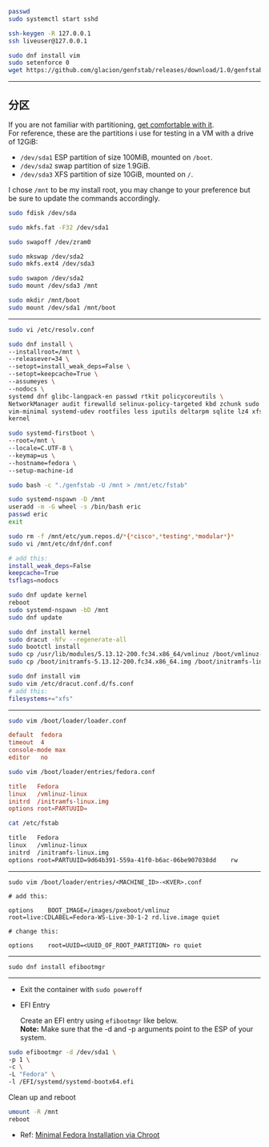 ```bash
passwd
sudo systemctl start sshd

ssh-keygen -R 127.0.0.1
ssh liveuser@127.0.0.1

sudo dnf install vim
sudo setenforce 0
wget https://github.com/glacion/genfstab/releases/download/1.0/genfstab; chmod +x genfstab
```

---

## 分区

If you are not familiar with partitioning, [get comfortable with it](https://wiki.archlinux.org/index.php/Partitioning).  
For reference, these are the partitions i use for testing in a VM with a drive of 12GiB:

- `/dev/sda1` ESP partition of size 100MiB, mounted on `/boot`.
- `/dev/sda2` swap partition of size 1.9GiB.
- `/dev/sda3` XFS partition of size 10GiB, mounted on `/`.

I chose `/mnt` to be my install root, you may change to your preference but be sure to update the commands accordingly.

```bash
sudo fdisk /dev/sda

sudo mkfs.fat -F32 /dev/sda1

sudo swapoff /dev/zram0

sudo mkswap /dev/sda2
sudo mkfs.ext4 /dev/sda3

sudo swapon /dev/sda2
sudo mount /dev/sda3 /mnt

sudo mkdir /mnt/boot
sudo mount /dev/sda1 /mnt/boot
```

---

```bash
sudo vi /etc/resolv.conf
```



```bash
sudo dnf install \
--installroot=/mnt \
--releasever=34 \
--setopt=install_weak_deps=False \
--setopt=keepcache=True \
--assumeyes \
--nodocs \
systemd dnf glibc-langpack-en passwd rtkit policycoreutils \
NetworkManager audit firewalld selinux-policy-targeted kbd zchunk sudo \
vim-minimal systemd-udev rootfiles less iputils deltarpm sqlite lz4 xfsprogs \
kernel
```

```bash
sudo systemd-firstboot \
--root=/mnt \
--locale=C.UTF-8 \
--keymap=us \
--hostname=fedora \
--setup-machine-id
```

```bash
sudo bash -c "./genfstab -U /mnt > /mnt/etc/fstab"
```

```bash
sudo systemd-nspawn -D /mnt
useradd -m -G wheel -s /bin/bash eric
passwd eric
exit
```

```bash
sudo rm -f /mnt/etc/yum.repos.d/*{*cisco*,*testing*,*modular*}*
sudo vi /mnt/etc/dnf/dnf.conf

# add this:
install_weak_deps=False
keepcache=True
tsflags=nodocs
```

```bash
sudo dnf update kernel
reboot
sudo systemd-nspawn -bD /mnt
sudo dnf update
```

```bash
sudo dnf install kernel
sudo dracut -Nfv --regenerate-all
sudo bootctl install
sudo cp /usr/lib/modules/5.13.12-200.fc34.x86_64/vmlinuz /boot/vmlinuz-linux
sudo cp /boot/initramfs-5.13.12-200.fc34.x86_64.img /boot/initramfs-linux.img

sudo dnf install vim
sudo vim /etc/dracut.conf.d/fs.conf
# add this:
filesystems+="xfs"
```

---

```bash
sudo vim /boot/loader/loader.conf
```

```conf
default  fedora
timeout  4
console-mode max
editor   no
```

```bash
sudo vim /boot/loader/entries/fedora.conf
```

```conf
title   Fedora
linux   /vmlinuz-linux
initrd  /initramfs-linux.img
options root=PARTUUID=
```

```bash
cat /etc/fstab
```

```bash
title   Fedora
linux   /vmlinuz-linux
initrd  /initramfs-linux.img
options root=PARTUUID=9d64b391-559a-41f0-b6ac-06be907038dd    rw
```

---

```
sudo vim /boot/loader/entries/<MACHINE_ID>-<KVER>.conf

# add this:

options    BOOT_IMAGE=/images/pxeboot/vmlinuz
root=live:CDLABEL=Fedora-WS-Live-30-1-2 rd.live.image quiet

# change this:

options    root=UUID=<UUID_OF_ROOT_PARTITION> ro quiet
```

---

```
sudo dnf install efibootmgr
```

---

- Exit the container with `sudo poweroff`

- EFI Entry
  
  Create an EFI entry using `efibootmgr` like below.  
  **Note:** Make sure that the -d and -p arguments point to the ESP of your system.

```bash
sudo efibootmgr -d /dev/sda1 \
-p 1 \
-c \
-L "Fedora" \
-l /EFI/systemd/systemd-bootx64.efi
```

Clean up and reboot

```bash
umount -R /mnt
reboot
```

* Ref: [Minimal Fedora Installation via Chroot](https://glacion.com/2019/06/16/Fedora.html)
